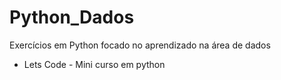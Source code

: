 # Python_Dados
Exercícios em Python focado no aprendizado na área de dados

* Lets Code - Mini curso em python
